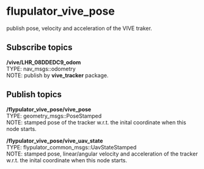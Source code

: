 # flupulator_vive_pose
publish pose, velocity and acceleration of the VIVE traker.
## Subscribe topics
**/vive/LHR_08DDEDC9_odom**  
TYPE: nav_msgs::odometry  
NOTE: publish by **vive_tracker** package.  
## Publish topics
**/flypulator_vive_pose/vive_pose**  
TYPE: geometry_msgs::PoseStamped  
NOTE: stamped pose of the tracker w.r.t. the inital coordinate when this node starts.  

**/flypulator_vive_pose/vive_uav_state**  
TYPE: flypulator_common_msgs::UavStateStamped  
NOTE: stamped pose, linear/angular velocity and acceleration of the tracker w.r.t. the inital coordinate when this node starts.  

